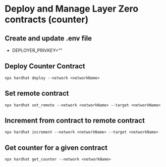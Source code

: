 # Deploy and Manage Layer Zero contracts (counter)

## Create and update .env file

- DEPLOYER_PRIVKEY="<PRIVKEY>"

## Deploy Counter Contract

```shell
npx hardhat deploy --network <networkName>
```

## Set remote contract

```shell
npx hardhat set_remote --network <networkName> --target <networkName>
```

## Increment from contract to remote contract

```shell
npx hardhat increment --network <networkName> --target <networkName>
```

## Get counter for a given contract

```shell
npx hardhat get_counter --network <networkName>
```
